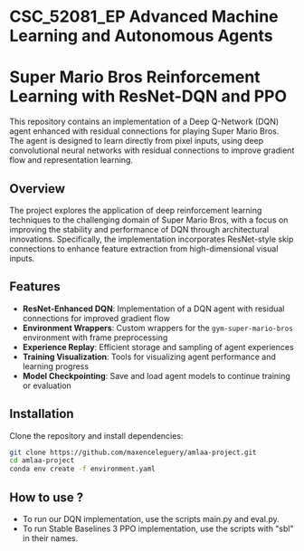 # CSC_52081_EP Advanced Machine Learning and Autonomous Agents

# Super Mario Bros Reinforcement Learning with ResNet-DQN and PPO

This repository contains an implementation of a Deep Q-Network (DQN) agent enhanced with residual connections for playing Super Mario Bros. The agent is designed to learn directly from pixel inputs, using deep convolutional neural networks with residual connections to improve gradient flow and representation learning.

## Overview

The project explores the application of deep reinforcement learning techniques to the challenging domain of Super Mario Bros, with a focus on improving the stability and performance of DQN through architectural innovations. Specifically, the implementation incorporates ResNet-style skip connections to enhance feature extraction from high-dimensional visual inputs.

## Features

- **ResNet-Enhanced DQN**: Implementation of a DQN agent with residual connections for improved gradient flow
- **Environment Wrappers**: Custom wrappers for the `gym-super-mario-bros` environment with frame preprocessing
- **Experience Replay**: Efficient storage and sampling of agent experiences
- **Training Visualization**: Tools for visualizing agent performance and learning progress
- **Model Checkpointing**: Save and load agent models to continue training or evaluation

## Installation

Clone the repository and install dependencies:

```bash
git clone https://github.com/maxenceleguery/amlaa-project.git
cd amlaa-project
conda env create -f environment.yaml
```

## How to use ?

- To run our DQN implementation, use the scripts main.py and eval.py.
- To run Stable Baselines 3 PPO implementation, use the scripts with "sbl" in their names.